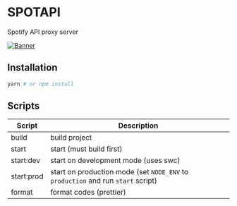 # SPOTAPI

Spotify API proxy server

[![Banner](https://media.giphy.com/media/Lx73iEujYXQK4/giphy.gif?cid=790b7611ev5yhaa3z4jlv2galwm60xmtjym3ay1s01nauplx&ep=v1_gifs_search&rid=giphy.gif&ct=g)](https://github.com/jmrl23/spotapi)

## Installation

```bash
yarn # or npm install
```

## Scripts

| Script     | Description                                                                      |
| ---------- | -------------------------------------------------------------------------------- |
| build      | build project                                                                    |
| start      | start (must build first)                                                         |
| start:dev  | start on development mode (uses swc)                                             |
| start:prod | start on production mode (set `NODE_ENV` to `production` and run `start` script) |
| format     | format codes (prettier)                                                          |
